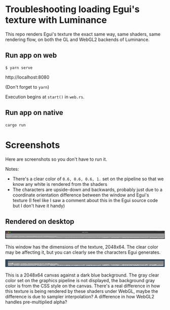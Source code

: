 # Troubleshooting loading Egui's texture with Luminance

This repo renders Egui's texture the exact same way, same shaders, same rendering flow, on both the GL and WebGL2 backends of Luminance.

## Run app on web

```
$ yarn serve
```

http://localhost:8080

(Don't forget to `yarn`)

Execution begins at `start()` in `web.rs`.

## Run app on native

```
cargo run
```

# Screenshots

Here are screenshots so you don't have to run it.

Notes:
* There's a clear color of `0.6, 0.6, 0.6, 1.` set on the pipeline so that we know any white is rendered from the shaders
* The characters are upside-down and backwards, probably just due to a coordinate orientation difference between the window and Egui's texture (I feel like I saw a comment about this in the Egui source code but I don't have it handy)

## Rendered on desktop

![image of texture on native](./native.png "Egui Texture on native")

This window has the dimensions of the texture, 2048x64. The clear color may be affecting it, but you can clearly see the characters Egui generates.

![image of texture on web](./web.png "Egui Texture on web")

This is a 2048x64 canvas against a dark blue background. The gray clear color set on the graphics pipeline is not displayed, the background gray color is from the CSS style on the canvas. There's a real difference in how this texture is being rendered by these shaders under WebGL, maybe the difference is due to sampler interpolation? A difference in how WebGL2 handles pre-multiplied alpha?



